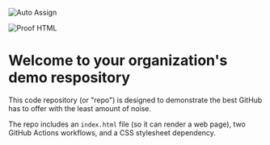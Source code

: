 ![Auto Assign](https://github.com/DU-Programmers/demo-repository/actions/workflows/auto-assign.yml/badge.svg)

![Proof HTML](https://github.com/DU-Programmers/demo-repository/actions/workflows/proof-html.yml/badge.svg)

# Welcome to your organization's demo respository
This code repository (or "repo") is designed to demonstrate the best GitHub has to offer with the least amount of noise.

The repo includes an `index.html` file (so it can render a web page), two GitHub Actions workflows, and a CSS stylesheet dependency.
